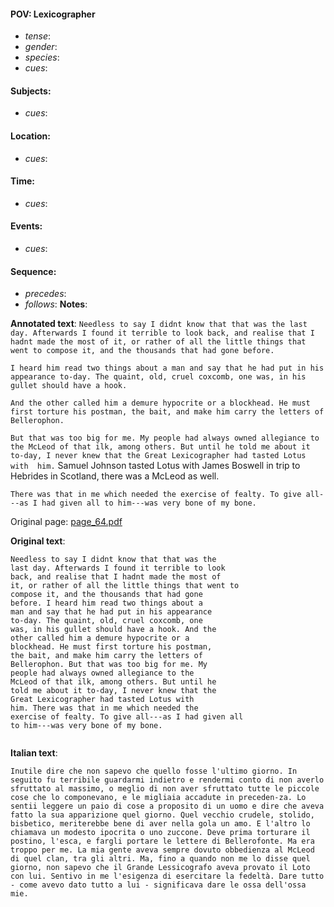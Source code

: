 #### POV: Lexicographer
  - *tense*:
  - *gender*:
  - *species*:
  - *cues*:
#### Subjects:
  - *cues*:
#### Location:
  - *cues*:
#### Time:
  - *cues*:
#### Events:
  - *cues*:
#### Sequence:
  - *precedes*: 
  - *follows*:
**Notes**:



**Annotated text**:
`Needless to say I didnt know that that was the last day. Afterwards I found it terrible to look back, and realise that I hadnt made the most of it, or rather of all the little things that went to compose it, and the thousands that had gone before.` 

`I heard him read two things about a man and say that he had put in his appearance to-day. The quaint, old, cruel coxcomb, one was, in his gullet should have a hook.`

`And the other called him a demure hypocrite or a blockhead. He must first torture his postman, the bait, and make him carry the letters of Bellerophon.`

`But that was too big for me. My people had always owned allegiance to the McLeod of that ilk, among others. But until he told me about it to-day, I never knew that the Great Lexicographer had tasted Lotus with  him.` Samuel Johnson tasted Lotus with  James Boswell in trip to Hebrides in Scotland, there was a McLeod as well.

`There was that in me which needed the exercise of fealty. To give all---as I had given all to him---was very bone of my bone.`


Original page:
[page_64.pdf](https://github.com/vigji/cainjb/blob/main/source_material/pages/page_64.pdf)

**Original text**:
```
Needless to say I didnt know that that was the 
last day. Afterwards I found it terrible to look 
back, and realise that I hadnt made the most of 
it, or rather of all the little things that went to 
compose it, and the thousands that had gone 
before. I heard him read two things about a 
man and say that he had put in his appearance 
to-day. The quaint, old, cruel coxcomb, one 
was, in his gullet should have a hook. And the 
other called him a demure hypocrite or a 
blockhead. He must first torture his postman, 
the bait, and make him carry the letters of 
Bellerophon. But that was too big for me. My 
people had always owned allegiance to the 
McLeod of that ilk, among others. But until he 
told me about it to-day, I never knew that the 
Great Lexicographer had tasted Lotus with 
him. There was that in me which needed the 
exercise of fealty. To give all---as I had given all 
to him---was very bone of my bone. 
```

```
```

**Italian text**:
```
Inutile dire che non sapevo che quello fosse l'ultimo giorno. In seguito fu terribile guardarmi indietro e rendermi conto di non averlo sfruttato al massimo, o meglio di non aver sfruttato tutte le piccole cose che lo componevano, e le migliaia accadute in preceden-za. Lo sentii leggere un paio di cose a proposito di un uomo e dire che aveva fatto la sua apparizione quel giorno. Quel vecchio crudele, stolido, bisbetico, meriterebbe bene di aver nella gola un amo. E l'altro lo chiamava un modesto ipocrita o uno zuccone. Deve prima torturare il postino, l'esca, e fargli portare le lettere di Bellerofonte. Ma era troppo per me. La mia gente aveva sempre dovuto obbedienza al McLeod di quel clan, tra gli altri. Ma, fino a quando non me lo disse quel giorno, non sapevo che il Grande Lessicografo aveva provato il Loto con lui. Sentivo in me l'esigenza di esercitare la fedeltà. Dare tutto - come avevo dato tutto a lui - significava dare le ossa dell'ossa mie.
```

